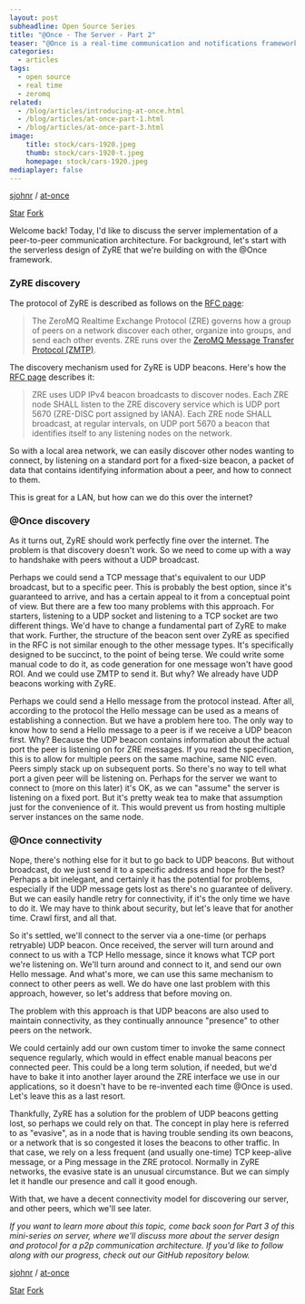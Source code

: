 ```yaml
---
layout: post
subheadline: Open Source Series
title: "@Once - The Server - Part 2"
teaser: "@Once is a real-time communication and notifications framework for highly distributed networks."
categories:
  - articles
tags:
  - open source
  - real time
  - zeromq
related:
  - /blog/articles/introducing-at-once.html
  - /blog/articles/at-once-part-1.html
  - /blog/articles/at-once-part-3.html
image:
    title: stock/cars-1920.jpeg
    thumb: stock/cars-1920-t.jpeg
    homepage: stock/cars-1920.jpeg
mediaplayer: false
---
```


[sjohnr][1] / [at-once][2]

<a class="github-button" href="https://github.com/sjohnr/at-once" data-icon="octicon-star" data-style="mega" data-count-href="/sjohnr/at-once/stargazers" data-count-api="/repos/sjohnr/at-once#stargazers_count" data-count-aria-label="# stargazers on GitHub" aria-label="Star sjohnr/at-once on GitHub">Star</a>
<a class="github-button" href="https://github.com/sjohnr/at-once/fork" data-icon="octicon-repo-forked" data-style="mega" data-count-href="/sjohnr/at-once/network" data-count-api="/repos/sjohnr/at-once#forks_count" data-count-aria-label="# forks on GitHub" aria-label="Fork sjohnr/at-once on GitHub">Fork</a>

Welcome back! Today, I'd like to discuss the server implementation of a peer-to-peer communication architecture. For background, let's start with the serverless design of ZyRE that we're building on with the @Once framework.

### ZyRE discovery

The protocol of ZyRE is described as follows on the [RFC page][3]:

> The ZeroMQ Realtime Exchange Protocol (ZRE) governs how a group of peers on a network discover each other, organize into groups, and send each other events. ZRE runs over the [ZeroMQ Message Transfer Protocol (ZMTP)][4].

The discovery mechanism used for ZyRE is UDP beacons. Here's how the [RFC page][3] describes it:

> ZRE uses UDP IPv4 beacon broadcasts to discover nodes. Each ZRE node SHALL listen to the ZRE discovery service which is UDP port 5670 (ZRE-DISC port assigned by IANA). Each ZRE node SHALL broadcast, at regular intervals, on UDP port 5670 a beacon that identifies itself to any listening nodes on the network.

So with a local area network, we can easily discover other nodes wanting to connect, by listening on a standard port for a fixed-size beacon, a packet of data that contains identifying information about a peer, and how to connect to them.

This is great for a LAN, but how can we do this over the internet?

### @Once discovery

As it turns out, ZyRE should work perfectly fine over the internet. The problem is that discovery doesn't work. So we need to come up with a way to handshake with peers without a UDP broadcast.

Perhaps we could send a TCP message that's equivalent to our UDP broadcast, but to a specific peer. This is probably the best option, since it's guaranteed to arrive, and has a certain appeal to it from a conceptual point of view. But there are a few too many problems with this approach. For starters, listening to a UDP socket and listening to a TCP socket are two different things. We'd have to change a fundamental part of ZyRE to make that work. Further, the structure of the beacon sent over ZyRE as specified in the RFC is not similar enough to the other message types. It's specifically designed to be succinct, to the point of being terse. We could write some manual code to do it, as code generation for one message won't have good ROI. And we could use ZMTP to send it. But why? We already have UDP beacons working with ZyRE.

Perhaps we could send a Hello message from the protocol instead. After all, according to the protocol the Hello message can be used as a means of establishing a connection. But we have a problem here too. The only way to know how to send a Hello message to a peer is if we receive a UDP beacon first. Why? Because the UDP beacon contains information about the actual port the peer is listening on for ZRE messages. If you read the specification, this is to allow for multiple peers on the same machine, same NIC even. Peers simply stack up on subsequent ports. So there's no way to tell what port a given peer will be listening on. Perhaps for the server we want to connect to (more on this later) it's OK, as we can "assume" the server is listening on a fixed port. But it's pretty weak tea to make that assumption just for the convenience of it. This would prevent us from hosting multiple server instances on the same node.

### @Once connectivity

Nope, there's nothing else for it but to go back to UDP beacons. But without broadcast, do we just send it to a specific address and hope for the best? Perhaps a bit inelegant, and certainly it has the potential for problems, especially if the UDP message gets lost as there's no guarantee of delivery. But we can easily handle retry for connectivity, if it's the only time we have to do it. We may have to think about security, but let's leave that for another time. Crawl first, and all that.

So it's settled, we'll connect to the server via a one-time (or perhaps retryable) UDP beacon. Once received, the server will turn around and connect to us with a TCP Hello message, since it knows what TCP port we're listening on. We'll turn around and connect to it, and send our own Hello message. And what's more, we can use this same mechanism to connect to other peers as well. We do have one last problem with this approach, however, so let's address that before moving on.

The problem with this approach is that UDP beacons are also used to maintain connectivity, as they continually announce "presence" to other peers on the network.

We could certainly add our own custom timer to invoke the same connect sequence regularly, which would in effect enable manual beacons per connected peer. This could be a long term solution, if needed, but we'd have to bake it into another layer around the ZRE interface we use in our applications, so it doesn't have to be re-invented each time @Once is used. Let's leave this as a last resort.

Thankfully, ZyRE has a solution for the problem of UDP beacons getting lost, so perhaps we could rely on that. The concept in play here is referred to as "evasive", as in a node that is having trouble sending its own beacons, or a network that is so congested it loses the beacons to other traffic. In that case, we rely on a less frequent (and usually one-time) TCP keep-alive message, or a Ping message in the ZRE protocol. Normally in ZyRE networks, the evasive state is an unusual circumstance. But we can simply let it handle our presence and call it good enough.

With that, we have a decent connectivity model for discovering our server, and other peers, which we'll see later.

*If you want to learn more about this topic, come back soon for Part 3 of this mini-series on server, where we'll discuss more about the server design and protocol for a p2p communication architecture. If you'd like to follow along with our progress, check out our GitHub repository below.*

[sjohnr][1] / [at-once][2]

<a class="github-button" href="https://github.com/sjohnr/at-once" data-icon="octicon-star" data-style="mega" data-count-href="/sjohnr/at-once/stargazers" data-count-api="/repos/sjohnr/at-once#stargazers_count" data-count-aria-label="# stargazers on GitHub" aria-label="Star sjohnr/at-once on GitHub">Star</a>
<a class="github-button" href="https://github.com/sjohnr/at-once/fork" data-icon="octicon-repo-forked" data-style="mega" data-count-href="/sjohnr/at-once/network" data-count-api="/repos/sjohnr/at-once#forks_count" data-count-aria-label="# forks on GitHub" aria-label="Fork sjohnr/at-once on GitHub">Fork</a>
<script async defer src="https://buttons.github.io/buttons.js"></script>

 [1]: https://github.com/sjohnr
 [2]: https://github.com/sjohnr/at-once
 [3]: https://rfc.zeromq.org/spec:36/ZRE
 [4]: http://rfc.zeromq.org/spec:23/ZMTP
 [5]: http://zguide.zeromq.com
 [6]: https://github.com/zeromq/jzmq-api/blob/master/src/main/java/org/zeromq/api/Message.java
 [7]: https://github.com/sjohnr/jyre/blob/master/model/zmq_socket.gsl
 [8]: #
 [9]: #
 [10]: #